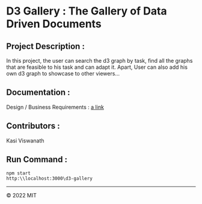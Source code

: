 # D3 Gallery : The Gallery of Data Driven Documents

## Project Description :

In this project, the user can search the d3 graph by task, find all the graphs that are feasible to his task and can adapt it. Apart, User can also add his own d3 graph to showcase to other viewers...

## Documentation :

Design / Business Requirements : [a link](https://github.com/kasivisu4/d3-gallery/blob/main/Documents/Design/d3-gallery-design.docx)

## Contributors :

Kasi Viswanath ![![](https://github.com/remarkablemark.png?size=50)](https://github.com/remarkablemark)

## Run Command :

```
npm start
http:\\localhost:3000\d3-gallery
```

---

© 2022 MIT
